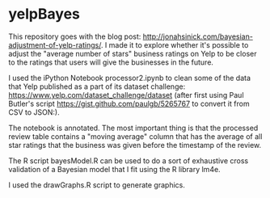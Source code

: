 # yelpBayes

This repository goes with the blog post: http://jonahsinick.com/bayesian-adjustment-of-yelp-ratings/. I made it to explore whether it's possible to adjust the "average number of stars" business ratings on Yelp to be closer to the ratings that users will give the businesses in the future.

I used the iPython Notebook processor2.ipynb to clean some of the data that Yelp published as a part of its dataset challenge: https://www.yelp.com/dataset_challenge/dataset (after first using Paul Butler's script https://gist.github.com/paulgb/5265767 to convert it from CSV to JSON:).

The notebook is annotated. The most important thing is that the processed review table contains a "moving average" column that has the average of all star ratings that the business was given before the timestamp of the review.

The R script bayesModel.R	can be used to do a sort of exhaustive cross validation of a Bayesian model that I fit using the R library lm4e.

I used the drawGraphs.R script to generate graphics.
